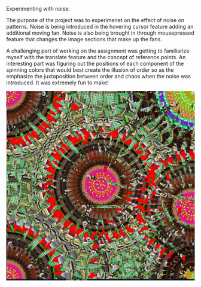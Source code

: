 Experimenting with noise.

The purpose of the project was to experimenet on the effect of noise on patterns. Noise is being introduced in the hovering cursor feature adding an additional moving fan. Noise is also being brought in through mousepressed feature that changes the image sections that make up the fans. 

A challenging part of working on the assignment was getting to familiarize myself with the translate feature and the concept of reference points. An interesting part was figuring out the positions of each component of the spinning colors that would best create the illusion of order so as the emphasize the juxtaposition between order and chaos when the noise was introduced. It was extremely fun to make! 

![](Screen%20Shot%202020-10-13%20at%202.16.08%20AM.png)
